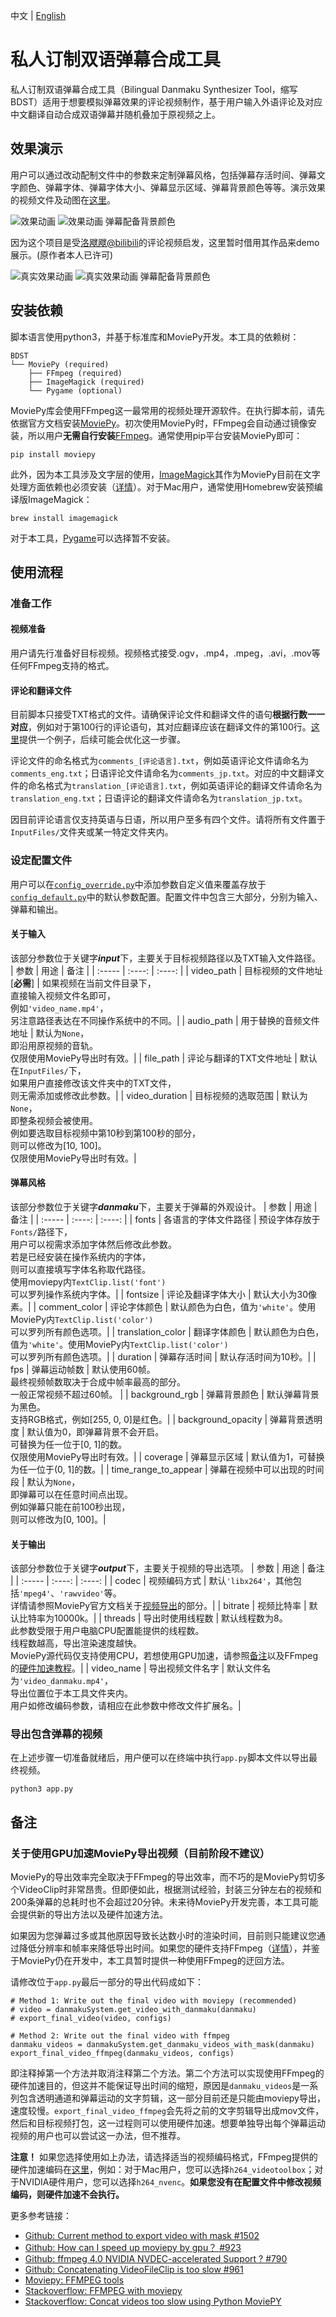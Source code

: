 中文 | [English](README_EN.md)

# 私人订制双语弹幕合成工具
私人订制双语弹幕合成工具（Bilingual Danmaku Synthesizer Tool，缩写BDST）适用于想要模拟弹幕效果的评论视频制作，基于用户输入外语评论及对应中文翻译自动合成双语弹幕并随机叠加于原视频之上。

## 效果演示
用户可以通过改动配制文件中的参数来定制弹幕风格，包括弹幕存活时间、弹幕文字颜色、弹幕字体、弹幕字体大小、弹幕显示区域、弹幕背景颜色等等。演示效果的视频文件及动图在[这里](./Demo)。

![效果动画](./Demo/demo.gif)
![效果动画 弹幕配备背景颜色](./Demo/demo_bkgd.gif)

因为这个项目是受[洛飕飕@bilibili](https://space.bilibili.com/2505015)的评论视频启发，这里暂时借用其作品来demo展示。(原作者本人已许可)

![真实效果动画](./Demo/sousou_work.gif)
![真实效果动画 弹幕配备背景颜色](./Demo/sousou_work_bkgd.gif)

## 安装依赖
脚本语言使用python3，并基于标准库和MoviePy开发。本工具的依赖树：
```
BDST
└── MoviePy (required)
    ├── FFmpeg (required)
    ├── ImageMagick (required)
    └── Pygame (optional)
```

MoviePy库会使用FFmpeg这一最常用的视频处理开源软件。在执行脚本前，请先依据官方文档安装[MoviePy](https://zulko.github.io/moviepy/install.html)。初次使用MoviePy时，FFmpeg会自动通过镜像安装，所以用户**无需自行安装**[FFmpeg](https://ffmpeg.org/download.html)。通常使用pip平台安装MoviePy即可：
```
pip install moviepy
```

此外，因为本工具涉及文字层的使用，[ImageMagick](https://www.imagemagick.org/script/download.php)其作为MoviePy目前在文字处理方面依赖也必须安装（[详情](https://zulko.github.io/moviepy/install.html#other-optional-but-useful-dependencies)）。对于Mac用户，通常使用Homebrew安装预编译版ImageMagick：
```
brew install imagemagick
```

对于本工具，[Pygame](https://www.pygame.org/wiki/GettingStarted)可以选择暂不安装。

## 使用流程
### 准备工作
#### 视频准备
用户请先行准备好目标视频。视频格式接受.ogv，.mp4，.mpeg，.avi，.mov等任何FFmpeg支持的格式。

#### 评论和翻译文件
目前脚本只接受TXT格式的文件。请确保评论文件和翻译文件的语句**根据行数一一对应**，例如对于第100行的评论语句，其对应翻译应该在翻译文件的第100行。[这里](InputFiles_example/)提供一个例子，后续可能会优化这一步骤。

评论文件的命名格式为```comments_[评论语言].txt```，例如英语评论文件请命名为```comments_eng.txt```；日语评论文件请命名为```comments_jp.txt```。对应的中文翻译文件的命名格式为```translation_[评论语言].txt```，例如英语评论的翻译文件请命名为```translation_eng.txt```；日语评论的翻译文件请命名为```translation_jp.txt```。

因目前评论语言仅支持英语与日语，所以用户至多有四个文件。请将所有文件置于```InputFiles/```文件夹或某一特定文件夹内。

### 设定配置文件
用户可以在[```config_override.py```](config_override.py)中添加参数自定义值来覆盖存放于[```config_default.py```](config_default.py)中的默认参数配置。配置文件中包含三大部分，分别为输入、弹幕和输出。

#### 关于输入
该部分参数位于关键字***input***下，主要关于目标视频路径以及TXT输入文件路径。
| 参数 | 用途 | 备注 |
| :----- | :----: | :----: |
| video_path | 目标视频的文件地址[**必需**] | 如果视频在当前文件目录下，<br>直接输入视频文件名即可，<br>例如```'video_name.mp4'```，<br>另注意路径表达在不同操作系统中的不同。|
| audio_path | 用于替换的音频文件地址 | 默认为```None```，<br>即沿用原视频的音轨。<br>仅限使用MoviePy导出时有效。|
| file_path | 评论与翻译的TXT文件地址 | 默认在```InputFiles/```下，<br>如果用户直接修改该文件夹中的TXT文件，<br>则无需添加或修改此参数。|
| video_duration | 目标视频的选取范围 | 默认为```None```，<br>即整条视频会被使用。<br>例如要选取目标视频中第10秒到第100秒的部分，<br>则可以修改为[10, 100]。<br>仅限使用MoviePy导出时有效。|

#### 弹幕风格
该部分参数位于关键字***danmaku***下，主要关于弹幕的外观设计。
| 参数 | 用途 | 备注 |
| :----- | :----: | :----: |
| fonts | 各语言的字体文件路径 | 预设字体存放于```Fonts/```路径下，<br>用户可以视需求添加字体然后修改此参数。<br>若是已经安装在操作系统内的字体，<br>则可以直接填写字体名称取代路径。<br>使用moviepy内```TextClip.list('font')```<br>可以罗列操作系统内字体。|
| fontsize | 评论及翻译字体大小 | 默认大小为30像素。|
| comment_color | 评论字体颜色 | 默认颜色为白色，值为```'white'```。使用MoviePy内```TextClip.list('color')```<br>可以罗列所有颜色选项。|
| translation_color | 翻译字体颜色 | 默认颜色为白色，值为```'white'```。使用MoviePy内```TextClip.list('color')```<br>可以罗列所有颜色选项。|
| duration | 弹幕存活时间 | 默认存活时间为10秒。|
| fps | 弹幕运动帧数 | 默认使用60帧。<br>最终视频帧数取决于合成中帧率最高的部分。<br>一般正常视频不超过60帧。 |
| background_rgb | 弹幕背景颜色 | 默认弹幕背景为黑色。<br>支持RGB格式，例如[255, 0, 0]是红色。|
| background_opacity | 弹幕背景透明度 | 默认值为0，即弹幕背景不会开启。<br>可替换为任一位于[0, 1]的数。<br>仅限使用MoviePy导出时有效。|
| coverage | 弹幕显示区域 | 默认值为1，可替换为任一位于(0, 1]的数。|
| time_range_to_appear | 弹幕在视频中可以出现的时间段 | 默认为```None```，<br>即弹幕可以在任意时间点出现。<br>例如弹幕只能在前100秒出现，<br>则可以修改为[0, 100]。|

#### 关于输出
该部分参数位于关键字***output***下，主要关于视频的导出选项。
| 参数 | 用途 | 备注 |
| :----- | :----: | :----: |
| codec | 视频编码方式 | 默认```'libx264'```，其他包括```'mpeg4'```、```'rawvideo'```等。<br>详情请参照MoviePy官方文档关于[视频导出](https://zulko.github.io/moviepy/ref/VideoClip/VideoClip.html#moviepy.video.VideoClip.ImageClip.write_videofile)的部分。|
| bitrate | 视频比特率 | 默认比特率为10000k。|
| threads | 导出时使用线程数 | 默认线程数为8。<br>此参数受限于用户电脑CPU配置能提供的线程数。<br>线程数越高，导出渲染速度越快。<br>MoviePy源代码仅支持使用CPU，若想使用GPU加速，请参照[备注](#关于使用GPU加速moviepy导出视频)以及FFmpeg的[硬件加速教程](https://trac.ffmpeg.org/wiki/HWAccelIntro)。|
| video_name | 导出视频文件名字 | 默认文件名为```'video_danmaku.mp4'```，<br>导出位置位于本工具文件夹内。<br>用户如修改编码参数，请相应在此参数中修改文件扩展名。|

### 导出包含弹幕的视频
在上述步骤一切准备就绪后，用户便可以在终端中执行```app.py```脚本文件以导出最终视频。
```
python3 app.py
```

## 备注

### 关于使用GPU加速MoviePy导出视频（目前阶段不建议）
MoviePy的导出效率完全取决于FFmpeg的导出效率，而不巧的是MoviePy剪切多个VideoClip时非常昂贵。但即便如此，根据测试经验，封装三分钟左右的视频和200条弹幕的总耗时也不会超过20分钟。未来待MoviePy开发完善，本工具可能会提供新的导出方法以及硬件加速方法。

如果因为您弹幕过多或其他原因导致长达数小时的渲染时间，目前则只能建议您通过降低分辨率和帧率来降低导出时间。如果您的硬件支持FFmpeg（[详情](https://trac.ffmpeg.org/wiki/HWAccelIntro)），并鉴于MoviePy仍在开发中，本工具暂时提供一种使用FFmpeg的迂回方法。

请修改位于```app.py```最后一部分的导出代码成如下：
```
# Method 1: Write out the final video with moviepy (recommended)
# video = danmakuSystem.get_video_with_danmaku(danmaku)
# export_final_video(video, configs)

# Method 2: Write out the final video with ffmpeg 
danmaku_videos = danmakuSystem.get_danmaku_videos_with_mask(danmaku)
export_final_video_ffmpeg(danmaku_videos, configs)
```
即注释掉第一个方法并取消注释第二个方法。第二个方法可以实现使用FFmpeg的硬件加速目的，但这并不能保证导出时间的缩短，原因是```danmaku_videos```是一系列包含透明通道和弹幕运动的文字剪辑，这一部分目前还是只能由moviepy导出，速度较慢。```export_final_video_ffmpeg```会先将之前的文字剪辑导出成mov文件，然后和目标视频打包，这一过程则可以使用硬件加速。想要单独导出每个弹幕运动视频的用户也可以尝试这一办法，但不推荐。

**注意！** 
如果您选择使用如上办法，请选择适当的视频编码格式，FFmpeg提供的硬件加速编码在[这里](https://trac.ffmpeg.org/wiki/HWAccelIntro)，例如：对于Mac用户，您可以选择```h264_videotoolbox```；对于NVIDIA硬件用户，您可以选择```h264_nvenc```。**如果您没有在配置文件中修改视频编码，则硬件加速不会执行。**

更多参考链接：
* [Github: Current method to export video with mask #1502](https://github.com/Zulko/moviepy/issues/1502)
* [Github: How can I speed up moviepy by gpu？ #923](https://github.com/Zulko/moviepy/issues/923)
* [Github: ffmpeg 4.0 NVIDIA NVDEC-accelerated Support ? #790](https://github.com/Zulko/moviepy/issues/790)
* [Github: Concatenating VideoFileClip is too slow #961](https://github.com/Zulko/moviepy/issues/961)
* [Moviepy: FFMPEG tools](https://zulko.github.io/moviepy/ref/ffmpeg.html)
* [Stackoverflow: FFMPEG with moviepy](https://stackoverflow.com/questions/63837260/ffmpeg-with-moviepy)
* [Stackoverflow: Concat videos too slow using Python MoviePY](https://stackoverflow.com/questions/56413813/concat-videos-too-slow-using-python-moviepy)



